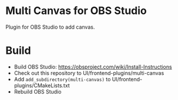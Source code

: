 # Multi Canvas for OBS Studio

Plugin for OBS Studio to add canvas.

# Build
- Build OBS Studio: https://obsproject.com/wiki/Install-Instructions
- Check out this repository to UI/frontend-plugins/multi-canvas
- Add `add_subdirectory(multi-canvas)` to UI/frontend-plugins/CMakeLists.txt
- Rebuild OBS Studio
